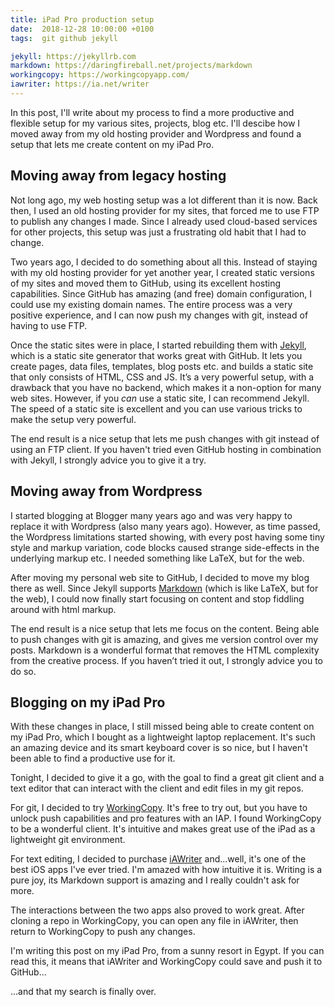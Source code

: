 ```yaml
---
title: iPad Pro production setup
date:  2018-12-28 10:00:00 +0100
tags:  git github jekyll

jekyll: https://jekyllrb.com
markdown: https://daringfireball.net/projects/markdown
workingcopy: https://workingcopyapp.com/
iawriter: https://ia.net/writer
---
```


In this post, I'll write about my process to find a more productive and flexible setup for my various sites, projects, blog etc. I'll descibe how I moved away from my old hosting provider and Wordpress and found a setup that lets me create content on my iPad Pro.


## Moving away from legacy hosting

Not long ago, my web hosting setup was a lot different than it is now. Back then, I used an old hosting provider for my sites, that forced me to use FTP to publish any changes I made. Since I already used cloud-based services for other projects, this setup was just a frustrating old habit that I had to change.

Two years ago, I decided to do something about all this. Instead of staying with my old hosting provider for yet another year, I created static versions of my sites and moved them to GitHub, using its excellent hosting capabilities. Since GitHub has amazing (and free) domain configuration, I could use my existing domain names. The entire process was a very positive experience, and I can now push my changes with git, instead of having to use FTP.

Once the static sites were in place, I started rebuilding them with [Jekyll]({{page.jekyll}}), which is a static site generator that works great with GitHub. It lets you create pages, data files, templates, blog posts etc. and builds a static site that only consists of HTML, CSS and JS. It’s a very powerful setup, with a drawback that you have no backend, which makes it a non-option for many web sites. However, if you *can* use a static site, I can recommend Jekyll. The speed of a static site is excellent and you can use various tricks to make the setup very powerful.

The end result is a nice setup that lets me push changes with git instead of using an FTP client. If you haven't tried even GitHub hosting in combination with Jekyll, I strongly advice you to give it a try.


## Moving away from Wordpress

I started blogging at Blogger many years ago and was very happy to replace it with Wordpress (also many years ago). However, as time passed, the Wordpress limitations started showing, with every post having some tiny style and markup variation, code blocks caused strange side-effects in the underlying markup etc. I needed something like LaTeX, but for the web.

After moving my personal web site to GitHub, I decided to move my blog there as well. Since Jekyll supports [Markdown]({{page.markdown}}) (which is like LaTeX, but for the web), I could now finally start focusing on content and stop fiddling around with html markup.

The end result is a nice setup that lets me focus on the content. Being able to push changes with git is amazing, and gives me version control over my posts. Markdown is a wonderful format that removes the HTML complexity from the creative process. If you haven’t tried it out, I strongly advice you to do so.


## Blogging on my iPad Pro

With these changes in place, I still missed being able to create content on my iPad Pro, which I bought as a lightweight laptop replacement. It's such an amazing device and its smart keyboard cover is so nice, but I haven't been able to find a productive use for it.

Tonight, I decided to give it a go, with the goal to find a great git client and a text editor that can interact with the client and edit files in my git repos. 

For git, I decided to try [WorkingCopy]({{page.workingcopy}}). It's free to try out, but you have to unlock push capabilities and pro features with an IAP. I found WorkingCopy to be a wonderful client. It's intuitive and makes great use of the iPad as a lightweight git environment.

For text editing, I decided to purchase [iAWriter]({{page.iawriter}}) and...well, it's one of the best iOS apps I've ever tried. I'm amazed with how intuitive it is. Writing is a pure joy, its Markdown support is amazing and I really couldn't ask for more.

The interactions between the two apps also proved to work great. After cloning a repo in WorkingCopy, you can open any file in iAWriter, then return to WorkingCopy to push any changes. 

I'm writing this post on my iPad Pro, from a sunny resort in Egypt. If you can read this, it means that iAWriter and WorkingCopy could save and push it to GitHub...

...and that my search is finally over.